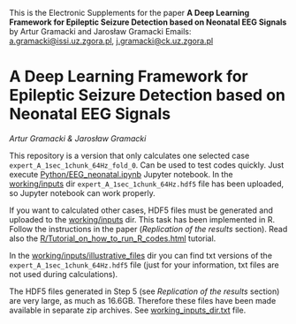This is the Electronic Supplements for the paper
**A Deep Learning Framework for Epileptic Seizure Detection based on Neonatal EEG Signals**
by Artur Gramacki and Jarosław Gramacki
Emails:  a.gramacki@issi.uz.zgora.pl, j.gramacki@ck.uz.zgora.pl


# A Deep Learning Framework for Epileptic Seizure Detection based on Neonatal EEG Signals

*Artur Gramacki & Jarosław Gramacki*

This repository is a version that only calculates one selected case `expert_A_1sec_1chunk_64Hz_fold_0`. 
Can be used to test codes quickly. Just execute [Python/EEG_neonatal.ipynb](Python/EEG_neonatal.ipynb) Jupyter notebook. 
In the [working/inputs](working/inputs) dir `expert_A_1sec_1chunk_64Hz.hdf5` file has been uploaded, so
Jupyter notebook can work properly.

If you want to calculated other cases, HDF5 files must be generated and uploaded to
the [working/inputs](working/inputs]) dir. This task has been implemented in R. Follow the instructions 
in the paper (*Replication of the results* section). Read also the [R/Tutorial_on_how_to_run_R_codes.html](R/Tutorial_on_how_to_run_R_codes.html) tutorial.

In the [working/inputs/illustrative_files](working/inputs/illustrative_files) dir you can find txt versions of the 
`expert_A_1sec_1chunk_64Hz.hdf5` file (just for your information, txt files are not 
used during calculations).

The HDF5 files generated in Step 5 (see *Replication of the results* section) are very large, 
as much as 16.6GB. Therefore these files have been made available in separate zip archives.
See [working_inputs_dir.txt](working_inputs_dir.txt) file.


